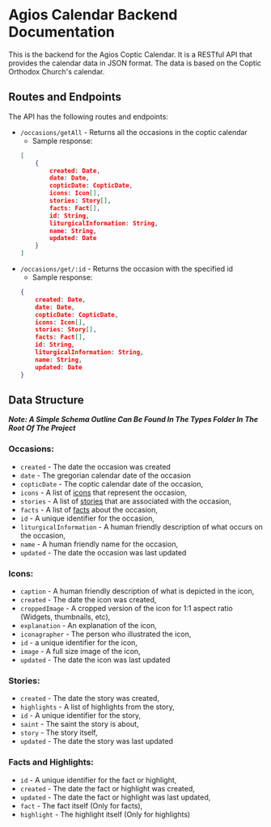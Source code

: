 # Agios Calendar Backend Documentation
This is the backend for the Agios Coptic Calendar. It is a RESTful API that provides the calendar data in JSON format. The data is based on the Coptic Orthodox Church's calendar.

## Routes and Endpoints
The API has the following routes and endpoints:

* `/occasions/getAll` - Returns all the occasions in the coptic calendar
    * Sample response:
    ```json
    [
        {
            created: Date,
            date: Date,
            copticDate: CopticDate,
            icons: Icon[],
            stories: Story[],
            facts: Fact[],
            id: String,
            liturgicalInformation: String,
            name: String,
            updated: Date
        }
    ]
    ```
* `/occasions/get/:id` - Returns the occasion with the specified id
    * Sample response:
    ```json
    {
        created: Date,
        date: Date,
        copticDate: CopticDate,
        icons: Icon[],
        stories: Story[],
        facts: Fact[],
        id: String,
        liturgicalInformation: String,
        name: String,
        updated: Date
    }
    ```

## Data Structure
***Note: A Simple Schema Outline Can Be Found In The Types Folder In The Root Of The Project***
### Occasions:
* `created` - The date the occasion was created
* `date` - The gregorian calendar date of the occasion
* `copticDate` - The coptic calendar date of the occasion,
* `icons` - A list of [icons](#icons) that represent the occasion,
* `stories` - A list of [stories](#stories) that are associated with the occasion,
* `facts` - A list of [facts](#facts-and-highlights) about the occasion,
* `id` - A unique identifier for the occasion,
* `liturgicalInformation` - A human friendly description of what occurs on the occasion,
* `name` - A human friendly name for the occasion,
* `updated` - The date the occasion was last updated

### Icons:
* `caption` - A human friendly description of what is depicted in the icon,
* `created` - The date the icon was created,
* `croppedImage` - A cropped version of the icon for 1:1 aspect ratio (Widgets, thumbnails, etc),
* `explanation` - An explanation of the icon,
* `iconagrapher` - The person who illustrated the icon,
* `id` - a unique identifier for the icon,
* `image` - A full size image of the icon,
* `updated` - The date the icon was last updated

### Stories:
* `created` - The date the story was created,
* `highlights` - A list of highlights from the story,
* `id` - A unique identifier for the story,
* `saint` - The saint the story is about,
* `story` - The story itself,
* `updated` - The date the story was last updated

### Facts and Highlights:
* `id` - A unique identifier for the fact or highlight,
* `created` - The date the fact or highlight was created,
* `updated` - The date the fact or highlight was last updated,
* `fact` - The fact itself (Only for facts),
* `highlight` - The highlight itself (Only for highlights)